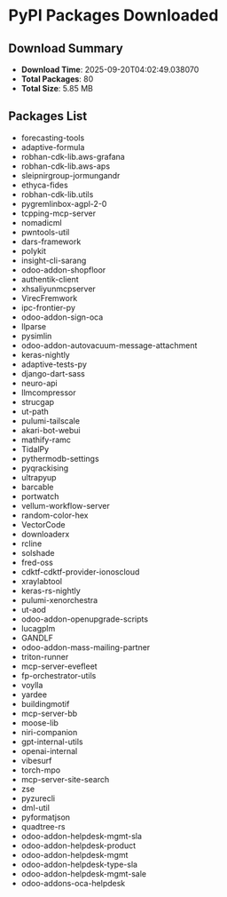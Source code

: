 # PyPI Packages Downloaded

## Download Summary
- **Download Time**: 2025-09-20T04:02:49.038070
- **Total Packages**: 80
- **Total Size**: 5.85 MB

## Packages List
- forecasting-tools
- adaptive-formula
- robhan-cdk-lib.aws-grafana
- robhan-cdk-lib.aws-aps
- sleipnirgroup-jormungandr
- ethyca-fides
- robhan-cdk-lib.utils
- pygremlinbox-agpl-2-0
- tcpping-mcp-server
- nomadicml
- pwntools-util
- dars-framework
- polykit
- insight-cli-sarang
- odoo-addon-shopfloor
- authentik-client
- xhsaliyunmcpserver
- VirecFremwork
- ipc-frontier-py
- odoo-addon-sign-oca
- llparse
- pysimlin
- odoo-addon-autovacuum-message-attachment
- keras-nightly
- adaptive-tests-py
- django-dart-sass
- neuro-api
- llmcompressor
- strucgap
- ut-path
- pulumi-tailscale
- akari-bot-webui
- mathify-ramc
- TidalPy
- pythermodb-settings
- pyqrackising
- ultrapyup
- barcable
- portwatch
- vellum-workflow-server
- random-color-hex
- VectorCode
- downloaderx
- rcline
- solshade
- fred-oss
- cdktf-cdktf-provider-ionoscloud
- xraylabtool
- keras-rs-nightly
- pulumi-xenorchestra
- ut-aod
- odoo-addon-openupgrade-scripts
- lucagplm
- GANDLF
- odoo-addon-mass-mailing-partner
- triton-runner
- mcp-server-evefleet
- fp-orchestrator-utils
- voylla
- yardee
- buildingmotif
- mcp-server-bb
- moose-lib
- niri-companion
- gpt-internal-utils
- openai-internal
- vibesurf
- torch-mpo
- mcp-server-site-search
- zse
- pyzurecli
- dml-util
- pyformatjson
- quadtree-rs
- odoo-addon-helpdesk-mgmt-sla
- odoo-addon-helpdesk-product
- odoo-addon-helpdesk-mgmt
- odoo-addon-helpdesk-type-sla
- odoo-addon-helpdesk-mgmt-sale
- odoo-addons-oca-helpdesk

